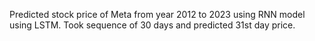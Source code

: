 Predicted stock price of Meta from year 2012 to 2023 using RNN model using LSTM.
Took sequence of 30 days and predicted 31st day price.
